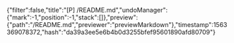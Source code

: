 {"filter":false,"title":"[P] /README.md","undoManager":{"mark":-1,"position":-1,"stack":[]},"preview":{"path":"/README.md","previewer":"previewMarkdown"},"timestamp":1563369078372,"hash":"da39a3ee5e6b4b0d3255bfef95601890afd80709"}